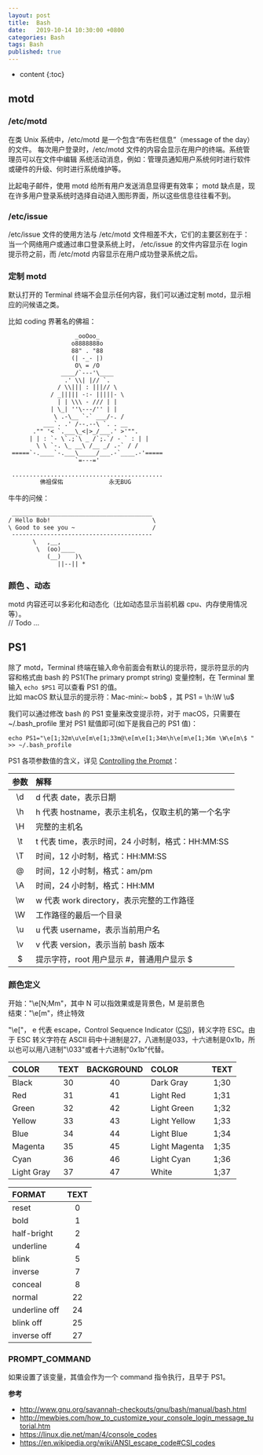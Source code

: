 ```yaml
---
layout: post
title:  Bash
date:   2019-10-14 10:30:00 +0800
categories: Bash
tags: Bash
published: true
---
```


* content
{:toc}

## motd

### /etc/motd

在类 Unix 系统中，/etc/motd 是一个包含“布告栏信息”（message of the day）的文件。
每次用户登录时，/etc/motd 文件的内容会显示在用户的终端。系统管理员可以在文件中编辑
系统活动消息，例如：管理员通知用户系统何时进行软件或硬件的升级、何时进行系统维护等。

比起电子邮件，使用 motd 给所有用户发送消息显得更有效率；
motd 缺点是，现在许多用户登录系统时选择自动进入图形界面，所以这些信息往往看不到。

### /etc/issue

/etc/issue 文件的使用方法与 /etc/motd 文件相差不大，它们的主要区别在于：当一个网络用户或通过串口登录系统上时，
/etc/issue 的文件内容显示在 login 提示符之前，而 /etc/motd 内容显示在用户成功登录系统之后。

### 定制 motd

默认打开的 Terminal 终端不会显示任何内容，我们可以通过定制 motd，显示相应的问候语之类。

比如 coding 界著名的佛祖：

```txt
                   _ooOoo_
                  o8888888o
                  88" . "88
                  (| -_- |)
                   O\ = /O
               ____/`---'\____
                .' \\| |// `.
              / \\||| : |||// \
            / _||||| -:- |||||- \
              | | \\\ - /// | |
            | \_| ''\---/'' | |
             \ .-\__ `-` ___/-. /
          ___`. .' /--.--\ `. . __
       ."" '< `.___\_<|>_/___.' >'"".
      | | : `- \`.;`\ _ /`;.`/ - ` : | |
        \ \ `-. \_ __\ /__ _/ .-` / /
 =====`-.____`-.___\_____/___.-`____.-'=====
                   `=---='

 ...........................................
         佛祖保佑             永无BUG

```

牛牛的问候：

```txt
 ________________________________________
/ Hello Bob!                             \  
\ Good to see you ~                      /
 ----------------------------------------
       \   ,__,
        \  (oo)____
           (__)    )\
              ||--|| *

```

### 颜色 、动态

motd 内容还可以多彩化和动态化（比如动态显示当前机器 cpu、内存使用情况等）。  
// Todo ...

## PS1

除了 motd，Terminal 终端在输入命令前面会有默认的提示符，提示符显示的内容和格式由 bash 的 PS1(The primary prompt string) 变量控制，在 Terminal 里输入 `echo $PS1` 可以查看 PS1 的值。  
比如 macOS 默认显示的提示符：Mac-mini:~ bob$ ，其 PS1 = \h:\W \u\$ 

我们可以通过修改 bash 的 PS1 变量来改变提示符，对于 macOS，只需要在 ~/.bash_profile 里对 PS1 赋值即可(如下是我自己的 PS1 值)：

```shell
echo PS1="\e[1;32m\u\e[m\e[1;33m@\e[m\e[1;34m\h\e[m\e[1;36m \W\e[m\$ " >> ~/.bash_profile
```

PS1 各项参数值的含义，详见 [Controlling the Prompt](http://www.gnu.org/savannah-checkouts/gnu/bash/manual/bash.html#Controlling-the-Prompt)：

|   参数  |   解释                                             |
|   :-:  |   :-                                              |
|   \d   |   d 代表 date，表示日期                              |
|   \h   |   h 代表 hostname，表示主机名，仅取主机的第一个名字      |
|   \H   |   完整的主机名                                       |
|   \t   |   t 代表 time，表示时间，24 小时制，格式：HH:MM:SS      |
|   \T   |   时间，12 小时制，格式：HH:MM:SS                     |
|   \@   |   时间，12 小时制，格式：am/pm                        |
|   \A   |   时间，24 小时制，格式：HH:MM                        |
|   \w   |   w 代表 work directory，表示完整的工作路径            |
|   \W   |   工作路径的最后一个目录                              |
|   \u   |   u 代表 username，表示当前用户名                     |
|   \v   |   v 代表 version，表示当前 bash 版本                  |
|   \$   |   提示字符，root 用户显示 #，普通用户显示 $             |

### 颜色定义

开始："\e[N;Mm"，其中 N 可以指效果或是背景色，M 是前景色  
结束："\e[m"，终止特效

"\e["， e 代表 escape，Control Sequence Indicator ([CSI](https://en.wikipedia.org/wiki/ANSI_escape_code#CSI_codes))，转义字符 ESC。由于 ESC 转义字符在 ASCII 码中十进制是27，八进制是033，十六进制是0x1b，所以也可以用八进制"\033"或者十六进制"0x1b"代替。

|  COLOR      |  TEXT  | BACKGROUND |  COLOR          |  TEXT    |
|  :-         |   :-:  |   :-:      |  :-             |  :-:     |
|  Black      |   30   |   40       |  Dark Gray      |  1;30    |
|  Red        |   31   |   41       |  Light Red      |  1;31    |
|  Green      |   32   |   42       |  Light Green    |  1;32    |
|  Yellow     |   33   |   43       |  Light Yellow   |  1;33    |
|  Blue       |   34   |   44       |  Light Blue     |  1;34    |
|  Magenta    |   35   |   45       |  Light Magenta  |  1;35    |
|  Cyan       |   36   |   46       |  Light Cyan     |  1;36    |
|  Light Gray |   37   |   47       |  White          |  1;37    |

|  FORMAT         |  TEXT |
|  :-             |  :-:  |
|  reset          |  0    |
|  bold           |  1    |
|  half-bright    |  2    |
|  underline      |  4    |
|  blink          |  5    |
|  inverse        |  7    |
|  conceal        |  8    |
|  normal         |  22   |
|  underline off  |  24   |
|  blink off      |  25   |
|  inverse off    |  27   |

### PROMPT_COMMAND

如果设置了该变量，其值会作为一个 command 指令执行，且早于 PS1。

**参考**

* <http://www.gnu.org/savannah-checkouts/gnu/bash/manual/bash.html>
* <http://mewbies.com/how_to_customize_your_console_login_message_tutorial.htm>
* <https://linux.die.net/man/4/console_codes>
* <https://en.wikipedia.org/wiki/ANSI_escape_code#CSI_codes>